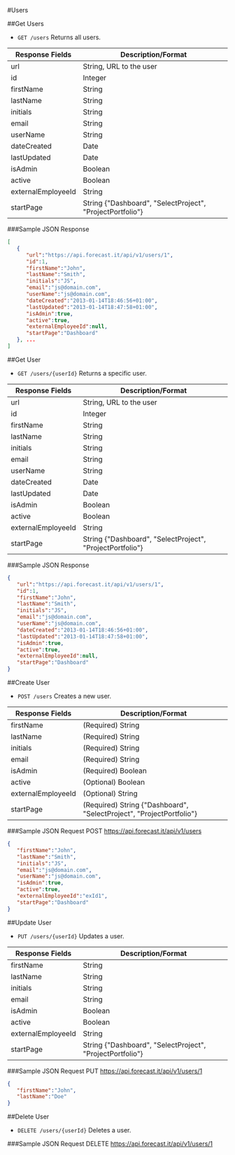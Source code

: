 #Users

##Get Users

* `GET /users` Returns all users.

|Response Fields | Description/Format|
|------------ | -------------|
|url | String, URL to the user|
|id | Integer|
|firstName | String|
|lastName | String|
|initials | String|
|email | String|
|userName | String|
|dateCreated | Date| 
|lastUpdated | Date|
|isAdmin | Boolean|
|active | Boolean|
|externalEmployeeId | String|
|startPage | String {"Dashboard", "SelectProject", "ProjectPortfolio"}|

###Sample JSON Response
```json
[
   {
      "url":"https://api.forecast.it/api/v1/users/1",
      "id":1,
      "firstName":"John",
      "lastName":"Smith",
      "initials":"JS",
      "email":"js@domain.com",
      "userName":"js@domain.com",
      "dateCreated":"2013-01-14T18:46:56+01:00",
      "lastUpdated":"2013-01-14T18:47:58+01:00",
      "isAdmin":true,
      "active":true,
      "externalEmployeeId":null,
      "startPage":"Dashboard"
   }, ...
]
```

##Get User

* `GET /users/{userId}` Returns a specific user.

|Response Fields | Description/Format|
|------------ | -------------|
|url | String, URL to the user|
|id | Integer|
|firstName | String|
|lastName | String|
|initials | String|
|email | String|
|userName | String|
|dateCreated | Date|
|lastUpdated | Date|
|isAdmin | Boolean|
|active | Boolean|
|externalEmployeeId | String|
|startPage | String {"Dashboard", "SelectProject", "ProjectPortfolio"}|

###Sample JSON Response
```json
{
   "url":"https://api.forecast.it/api/v1/users/1",
   "id":1,
   "firstName":"John",
   "lastName":"Smith",
   "initials":"JS",
   "email":"js@domain.com",
   "userName":"js@domain.com",
   "dateCreated":"2013-01-14T18:46:56+01:00",
   "lastUpdated":"2013-01-14T18:47:58+01:00",
   "isAdmin":true,
   "active":true,
   "externalEmployeeId":null,
   "startPage":"Dashboard"
}
```

##Create User

* `POST /users` Creates a new user.

|Response Fields | Description/Format|
|------------ | -------------|
|firstName | (Required) String|
|lastName | (Required) String|
|initials | (Required) String|
|email | (Required) String|
|isAdmin | (Required) Boolean|
|active | (Optional) Boolean|
|externalEmployeeId | (Optional) String|
|startPage | (Required) String {"Dashboard", "SelectProject", "ProjectPortfolio"}|

###Sample JSON Request
POST https://api.forecast.it/api/v1/users

```json
{
   "firstName":"John",
   "lastName":"Smith",
   "initials":"JS",
   "email":"js@domain.com",
   "userName":"js@domain.com",
   "isAdmin":true,
   "active":true,
   "externalEmployeeId":"exId1",
   "startPage":"Dashboard"
}
```

##Update User

* `PUT /users/{userId}` Updates a user.

|Response Fields | Description/Format|
|------------ | -------------|
|firstName | String|
|lastName | String|
|initials | String|
|email | String|
|isAdmin | Boolean|
|active | Boolean|
|externalEmployeeId | String|
|startPage | String {"Dashboard", "SelectProject", "ProjectPortfolio"}|

###Sample JSON Request
PUT https://api.forecast.it/api/v1/users/1

```json
{
   "firstName":"John",
   "lastName":"Doe"
}
```

##Delete User

* `DELETE /users/{userId}` Deletes a user.

###Sample JSON Request
DELETE https://api.forecast.it/api/v1/users/1